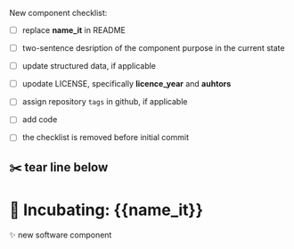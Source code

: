 New component checklist:
 - [ ] replace **name_it** in README
 - [ ] two-sentence desription of the component purpose in the current state
 - [ ] update structured data, if applicable
 - [ ] upodate LICENSE, specifically **licence_year** and **auhtors**
 - [ ] assign repository `tags` in github, if applicable
 - [ ] add code  
 - [ ] the checklist is removed before initial commit


:scissors: tear line below
----

# :microscope: Incubating: {{name_it}}
:sparkles: new software component





